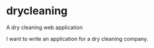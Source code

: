 # drycleaning
A dry cleaning web application

I want to write an application for a dry cleaning company.
